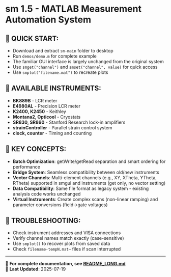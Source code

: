 # sm 1.5 - MATLAB Measurement Automation System

## 🚀 QUICK START:
- Download and extract `sm-main` folder to desktop
- Run `demos/demo.m` for complete example
- The familiar GUI interface is largely unchanged from the original system
- Use `smget("channel")` and `smset("channel", value)` for quick access
- Use `smplot("filename.mat")` to recreate plots

## 🔬 AVAILABLE INSTRUMENTS:
- **BK889B** - LCR meter
- **E4980AL** - Precision LCR meter  
- **K2400, K2450** - Keithley
- **Montana2, Opticool** - Cryostats
- **SR830, SR860** - Stanford Research lock-in amplifiers
- **strainController** - Parallel strain control system
- **clock, counter** - Timing and counting

## 🔑 KEY CONCEPTS:
- **Batch Optimization**: getWrite/getRead separation and smart ordering for performance
- **Bridge System**: Seamless compatibility between old/new instruments
- **Vector Channels**: Multi-element channels (e.g., XY, XTheta, YTheta, RTheta) supported in smgui and instruments (get only, no vector setting)
- **Data Compatibility**: Same file format as legacy system - existing analysis code works unchanged
- **Virtual Instruments**: Create complex scans (non-linear ramping) and parameter conversions (field→gate voltages)

## 🔧 TROUBLESHOOTING:
- Check instrument addresses and VISA connections
- Verify channel names match exactly (case-sensitive)
- Use `smplot()` to recover plots from saved data
- Check `filename-tempN.mat~` files if scan interrupted

---

📖 **For complete documentation, see [README_LONG.md](README_LONG.md)**  
📅 **Last Updated**: 2025-07-19
